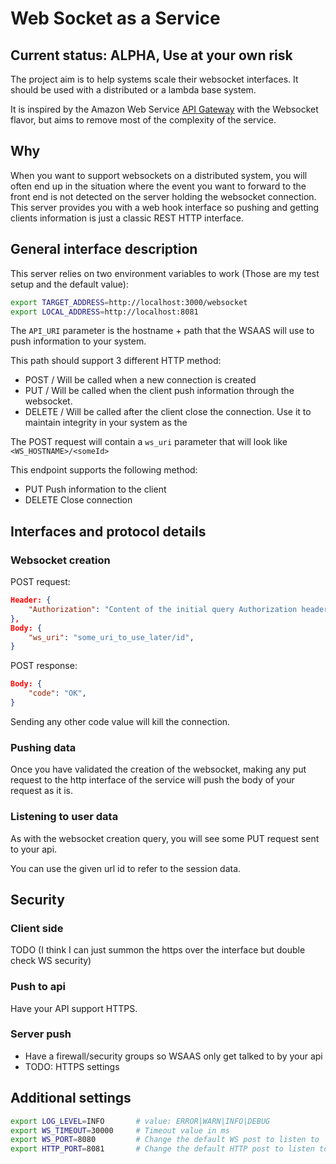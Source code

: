 # Web Socket as a Service

## Current status: ALPHA, Use at your own risk

The project aim is to help systems scale their websocket interfaces.
It should be used with a distributed or a lambda base system.

It is inspired by the Amazon Web Service [API Gateway](https://aws.amazon.com/api-gateway/) with the Websocket flavor,
but aims to remove most of the complexity of the service.

## Why

When you want to support websockets on a distributed system, you will often end up
in the situation where the event you want to forward to the front end is not detected
on the server holding the websocket connection. This server provides you with a web hook
interface so pushing and getting clients information is just a classic REST HTTP interface.

## General interface description

This server relies on two environment variables to work (Those are my test setup and the default value):

```Bash
export TARGET_ADDRESS=http://localhost:3000/websocket
export LOCAL_ADDRESS=http://localhost:8081
```

The `API_URI` parameter is the hostname + path that the WSAAS will use to push information to your system.

This path should support 3 different HTTP method:

- POST <endpoint>/<someId>
Will be called when a new connection is created
- PUT <endpoint>/<someId>
Will be called when the client push information through the websocket.
- DELETE <endpoint>/<someId>
Will be called after the client close the connection. Use it to maintain integrity in your system as the

The POST request will contain a `ws_uri` parameter that will look like `<WS_HOSTNAME>/<someId>`

This endpoint supports the following method:

- PUT
Push information to the client
- DELETE
Close connection

## Interfaces and protocol details

### Websocket creation

POST request:
```JSON
Header: {
    "Authorization": "Content of the initial query Authorization header",
},
Body: {
    "ws_uri": "some_uri_to_use_later/id",
}
```

POST response:
```JSON
Body: {
    "code": "OK",
}
```
Sending any other code value will kill the connection.

### Pushing data

Once you have validated the creation of the websocket, making any put request to the
http interface of the service will push the body of your request as it is.

### Listening to user data

As with the websocket creation query, you will see some PUT request sent to your api.

You can use the given url id to refer to the session data.

## Security

### Client side

TODO (I think I can just summon the https over the interface but double check WS security)

### Push to api

Have your API support HTTPS.

### Server push

- Have a firewall/security groups so WSAAS only get talked to by your api
- TODO: HTTPS settings

## Additional settings

```Bash
export LOG_LEVEL=INFO       # value: ERROR|WARN|INFO|DEBUG
export WS_TIMEOUT=30000     # Timeout value in ms
export WS_PORT=8080         # Change the default WS post to listen to
export HTTP_PORT=8081       # Change the default HTTP post to listen to. Remember that it can have influence over the LOCAL_ADDRESS setting
```